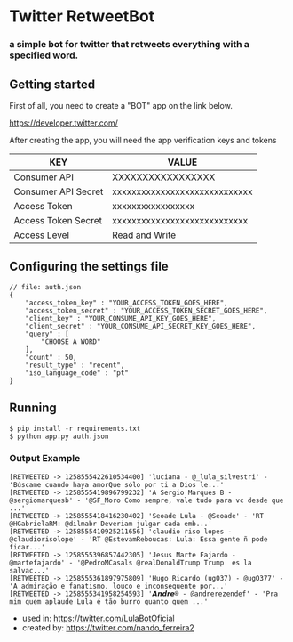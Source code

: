# Twitter RetweetBot

### a simple bot for twitter that retweets everything with a specified word.


## Getting started 

First of all, you need to create a "BOT" app on the link below.

https://developer.twitter.com/

After creating the app, you will need the app verification keys and tokens


| KEY                    | VALUE                          	|
|---------------------	|-------------------------------	|
| Consumer API 		| XXXXXXXXXXXXXXXXX             	|
| Consumer API Secret   | xxxxxxxxxxxxxxxxxxxxxxxxxxxxx 	|
| Access Token        	| xxxxxxxxxxxxxxxxx             	|
| Access Token Secret 	| xxxxxxxxxxxxxxxxxxxxxxxxxxxx  	|
| Access Level        	| Read and Write                	|



## Configuring the settings file

	
	// file: auth.json
	{
	    "access_token_key" : "YOUR_ACCESS_TOKEN_GOES_HERE",
	    "access_token_secret" : "YOUR_ACCESS_TOKEN_SECRET_GOES_HERE",
	    "client_key" : "YOUR_CONSUME_API_KEY_GOES_HERE",
	    "client_secret" : "YOUR_CONSUME_API_SECRET_KEY_GOES_HERE",
	    "query" : [
	        "CHOOSE A WORD"
	    ],
	    "count" : 50,
	    "result_type" : "recent",
	    "iso_language_code" : "pt"
	}
	


## Running

	
	$ pip install -r requirements.txt
	$ python app.py auth.json
	

### Output Example

	
	[RETWEETED -> 1258555422610534400] 'luciana - @_lula_silvestri' - 'Búscame cuando haya amorQue sólo por ti a Dios le...'
	[RETWEETED -> 1258555419896799232] 'A Sergio Marques B - @sergiomarquesb' - '@SF_Moro Como sempre, vale tudo para vc desde que ...'
	[RETWEETED -> 1258555418416230402] 'Seoade Lula - @Seoade' - 'RT @HGabrielaRM: @dilmabr Deveriam julgar cada emb...'
	[RETWEETED -> 1258555410925211656] 'claudio riso lopes - @claudiorisolope' - 'RT @EstevamReboucas: Lula: Essa gente ñ pode ficar...'
	[RETWEETED -> 1258555396857442305] 'Jesus Marte Fajardo - @martefajardo' - '@PedroMCasals @realDonaldTrump Trump  es la salvac...'
	[RETWEETED -> 1258555361897975809] 'Hugo Ricardo (ugO37) - @ugO377' - 'A admiração e fanatismo, louco e inconsequente por...'
	[RETWEETED -> 1258555341958254593] '𝘼𝙣𝙙𝙧𝙚® - @andrerezendef' - 'Pra mim quem aplaude Lula é tão burro quanto quem ...'
	

- used in: https://twitter.com/LulaBotOficial
- created by: https://twitter.com/nando_ferreira2
